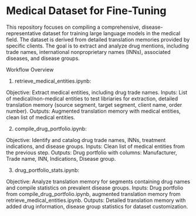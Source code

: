 # Medical Dataset for Fine-Tuning

This repository focuses on compiling a comprehensive, disease-representative dataset for training large language models in the medical field. The dataset is derived from detailed translation memories provided by specific clients. The goal is to extract and analyze drug mentions, including trade names, international nonproprietary names (INNs), associated diseases, and disease groups.

Workflow Overview
1. retrieve_medical_entities.ipynb:

Objective: Extract medical entities, including drug trade names.
Inputs: List of medical/non-medical entities to test libriaries for extraction, detailed translation memory (source segment, target segment, client name, order number).
Outputs: Augmented translation memory with medical entities, clean list of medical entities.

2. compile_drug_portfolio.ipynb:

Objective: Identify and catalog drug trade names, INNs, treatment indications, and disease groups.
Inputs: Clean list of medical entities from the previous step.
Outputs: Drug portfolio with columns: Manufacturer, Trade name, INN, Indications, Disease group.

3. drug_portfolio_stats.ipynb:

Objective: Analyze translation memory for segments containing drug names and compile statistics on prevalent disease groups.
Inputs: Drug portfolio from compile_drug_portfolio.ipynb, augmented translation memory from retrieve_medical_entities.ipynb.
Outputs: Detailed translation memory with added drug information, disease group statistics for dataset customization.
